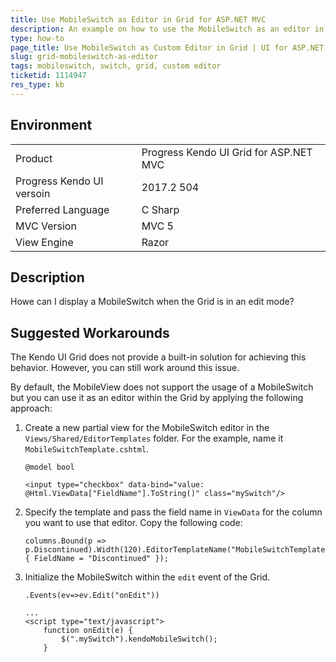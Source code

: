 ```yaml
---
title: Use MobileSwitch as Editor in Grid for ASP.NET MVC
description: An example on how to use the MobileSwitch as an editor in the Grid for ASP.NET MVC.  
type: how-to
page_title: Use MobileSwitch as Custom Editor in Grid | UI for ASP.NET MVC
slug: grid-mobileswitch-as-editor
tags: mobileswitch, switch, grid, custom editor
ticketid: 1114947
res_type: kb
---
```


## Environment

<table>
 <tr>
  <td>Product</td>
  <td>Progress Kendo UI Grid for ASP.NET MVC</td>
 </tr> <tr>
  <td>Progress Kendo UI versoin</td>  <td>2017.2 504</td>
 </tr>
 <tr>
  <td>Preferred Language</td>
  <td>C Sharp</td>
 </tr>
 <tr>
  <td>MVC Version</td>
  <td>MVC 5</td>
 </tr>
 <tr>
  <td>View Engine</td>
  <td>Razor</td>
 </tr>
</table>

## Description

Howe can I display a MobileSwitch when the Grid is in an edit mode?

## Suggested Workarounds

The Kendo UI Grid does not provide a built-in solution for achieving this behavior. However, you can still work around this issue.

By default, the MobileView does not support the usage of a MobileSwitch but you can use it as an editor within the Grid by applying the following approach:

1. Create a new partial view for the MobileSwitch editor in the `Views/Shared/EditorTemplates` folder. For the example, name it `MobileSwitchTemplate.cshtml`.  

    ```
    @model bool

    <input type="checkbox" data-bind="value: @Html.ViewData["FieldName"].ToString()" class="mySwitch"/>
    ```

1. Specify the template and pass the field name in `ViewData` for the column you want to use that editor. Copy the following code:

    ```
    columns.Bound(p => p.Discontinued).Width(120).EditorTemplateName("MobileSwitchTemplate").EditorViewData(new { FieldName = "Discontinued" });
    ```

1. Initialize the MobileSwitch within the `edit` event of the Grid.

    ```
    .Events(ev=>ev.Edit("onEdit"))

    ...
    <script type="text/javascript">
        function onEdit(e) {
            $(".mySwitch").kendoMobileSwitch();
        }    
    ```    
